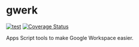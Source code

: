 # gwerk

[![test](https://github.com/ben--/gwerk/actions/workflows/ci.yml/badge.svg)](https://github.com/ben--/gwerk/actions/workflows/ci.yml) [![Coverage Status](https://coveralls.io/repos/github/ben--/gwerk/badge.svg)](https://coveralls.io/github/ben--/gwerk)

Apps Script tools to make Google Workspace easier.
